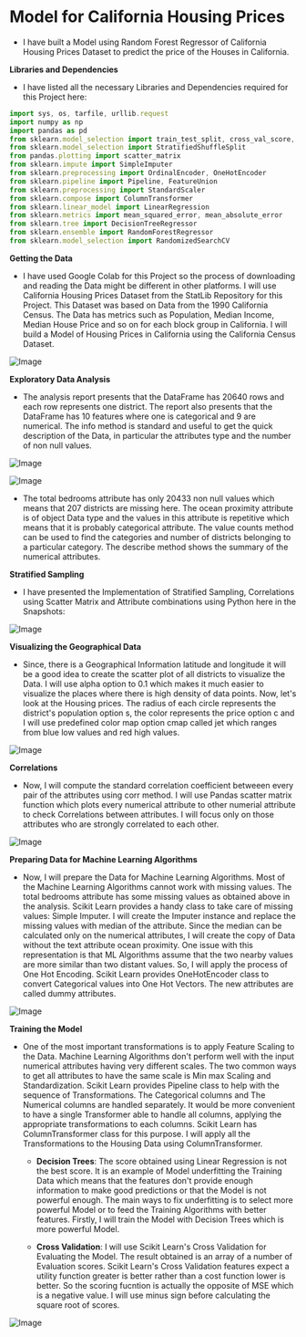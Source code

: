 # **Model for California Housing Prices**
- I have built a Model using Random Forest Regressor of California Housing Prices Dataset to predict the price of the Houses in California.

**Libraries and Dependencies**
- I have listed all the necessary Libraries and Dependencies required for this Project here:

```javascript
import sys, os, tarfile, urllib.request
import numpy as np
import pandas as pd
from sklearn.model_selection import train_test_split, cross_val_score, GridSearchCV
from sklearn.model_selection import StratifiedShuffleSplit
from pandas.plotting import scatter_matrix
from sklearn.impute import SimpleImputer
from sklearn.preprocessing import OrdinalEncoder, OneHotEncoder
from sklearn.pipeline import Pipeline, FeatureUnion
from sklearn.preprocessing import StandardScaler
from sklearn.compose import ColumnTransformer
from sklearn.linear_model import LinearRegression
from sklearn.metrics import mean_squared_error, mean_absolute_error
from sklearn.tree import DecisionTreeRegressor
from sklearn.ensemble import RandomForestRegressor
from sklearn.model_selection import RandomizedSearchCV
```

**Getting the Data**
- I have used Google Colab for this Project so the process of downloading and reading the Data might be different in other platforms. I will use California Housing Prices Dataset from the StatLib Repository for this Project. This Dataset was based on Data from the 1990 California Census. The Data has metrics such as Population, Median Income, Median House Price and so on for each block group in California. I will build a Model of Housing Prices in California using the California Census Dataset.

![Image](https://github.com/ThinamXx/300Days__MachineLearningDeepLearning/blob/main/Images/Day%2010.PNG)

**Exploratory Data Analysis**
- The analysis report presents that the DataFrame has 20640 rows and each row represents one district. The report also presents that the DataFrame has 10 features where one is categorical and 9 are numerical. The info method is standard and useful to get the quick description of the Data, in particular the attributes type and the number of non null values.

![Image](https://github.com/ThinamXx/300Days__MachineLearningDeepLearning/blob/main/Images/Day%2010b.PNG)

![Image](https://github.com/ThinamXx/300Days__MachineLearningDeepLearning/blob/main/Images/Day%2010a.PNG)

- The total bedrooms attribute has only 20433 non null values which means that 207 districts are missing here. The ocean proximity attribute is of object Data type and the values in this attribute is repetitive which means that it is probably categorical attribute. The value counts method can be used to find the categories and number of districts belonging to a particular category. The describe method shows the summary of the numerical attributes.

**Stratified Sampling**
- I have presented the Implementation of Stratified Sampling, Correlations using Scatter Matrix and Attribute combinations using Python here in the Snapshots:

![Image](https://github.com/ThinamXx/300Days__MachineLearningDeepLearning/blob/main/Images/Day%2011a.PNG)

**Visualizing the Geographical Data**
- Since, there is a Geographical Information latitude and longitude it will be a good idea to create the scatter plot of all districts to visualize the Data. I will use alpha option to 0.1 which makes it much easier to visualize the places where there is high density of data points. Now, let's look at the Housing prices. The radius of each circle represents the district's population option s, the color represents the price option c and I will use predefined color map option cmap called jet which ranges from blue low values and red high values.

![Image](https://github.com/ThinamXx/300Days__MachineLearningDeepLearning/blob/main/Images/Day%2011b.PNG)

**Correlations**
- Now, I will compute the standard correlation coefficient betweeen every pair of the attributes using corr method. I will use Pandas scatter matrix function which plots every numerical attribute to other numerial attribute to check Correlations between attributes. I will focus only on those attributes who are strongly correlated to each other.

![Image](https://github.com/ThinamXx/300Days__MachineLearningDeepLearning/blob/main/Images/Day%2011c.PNG)

**Preparing Data for Machine Learning Algorithms**
- Now, I will prepare the Data for Machine Learning Algorithms. Most of the Machine Learning Algorithms cannot work with missing values. The total bedrooms attribute has some missing values as obtained above in the analysis. Scikit Learn provides a handy class to take care of missing values: Simple Imputer. I will create the Imputer instance and replace the missing values with median of the attribute. Since the median can be calculated only on the numerical attributes, I will create the copy of Data without the text attribute ocean proximity. One issue with this representation is that ML Algorithms assume that the two nearby values are more similar than two distant values. So, I will apply the process of One Hot Encoding. Scikit Learn provides OneHotEncoder class to convert Categorical values into One Hot Vectors. The new attributes are called dummy attributes. 

![Image](https://github.com/ThinamXx/300Days__MachineLearningDeepLearning/blob/main/Images/Day%2012a.PNG)

**Training the Model**
- One of the most important transformations is to apply Feature Scaling to the Data. Machine Learning Algorithms don't perform well with the input numerical attributes having very different scales. The two common ways to get all attributes to have the same scale is Min max Scaling and Standardization. Scikit Learn provides Pipeline class to help with the sequence of Transformations. The Categorical columns and The Numerical columns are handled separately. It would be more convenient to have a single Transformer able to handle all columns, applying the appropriate transformations to each columns. Scikit Learn has ColumnTransformer class for this purpose. I will apply all the Transformations to the Housing Data using ColumnTransformer. 
  
  - **Decision Trees**: The score obtained using Linear Regression is not the best score. It is an example of Model underfitting the Training Data which means that the features don't provide enough information to make good predictions or that the Model is not powerful enough. The main ways to fix underfitting is to select more powerful Model or to feed the Training Algorithms with better features. Firstly, I will train the Model with Decision Trees which is more powerful Model. 
  
  - **Cross Validation**: I will use Scikit Learn's Cross Validation for Evaluating the Model. The result obtained is an array of a number of Evaluation scores. Scikit Learn's Cross Validation features expect a utility function greater is better rather than a cost function lower is better. So the scoring fucntion is actually the opposite of MSE which is a negative value. I will use minus sign before calculating the square root of scores.
  
![Image](https://github.com/ThinamXx/300Days__MachineLearningDeepLearning/blob/main/Images/Day%2012b.PNG)


  
